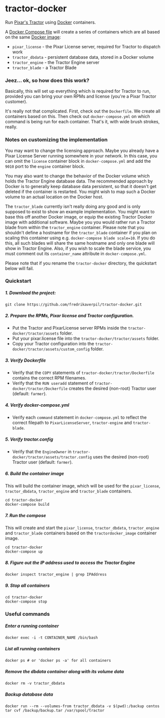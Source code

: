 # tractor-docker

Run [Pixar's Tractor](https://renderman.pixar.com/view/pixars-tractor) using [Docker](https://www.docker.com) containers.

A [Docker Compose file](https://docs.docker.com/compose/) will create a series of containers which are all based on the same [Docker image](https://docs.docker.com/engine/userguide/dockerimages/):
* `pixar_license` - the Pixar License server, required for Tractor to dispatch work
* `tractor_dbdata` - persistent database data, stored in a Docker volume
* `tractor_engine` - the Tractor Engine server
* `tractor_blade` - a Tractor Blade


### Jeez... ok, so how does this work?

Basically, this will set up everything which is required for Tractor to run, provided you can bring your own RPMs and license (you're a Pixar Tractor customer).

It's really not that complicated. First, check out the `Dockerfile`. We create all containers based on this. Then check out `docker-compose.yml` on which command is being run for each container. That's it, with wide brush strokes, really.


### Notes on customizing the implementation

You may want to change the licensing approach. Maybe you already have a Pixar License Server running somewhere in your network. In this case, you can omit the `license` container block in `docker-compose.yml` and add the `9010` port to the `engine` container block.

You may also want to change the behavior of the Docker volume which holds the Tractor Engine database data. The recommended approach by Docker is to generally keep database data persistent, so that it doesn't get deleted if the container is restarted. You might wish to map such a Docker volume to an actual location on the Docker host.

The `tractor_blade` currently isn't really doing any good and is only supposed to exist to show an example implementation. You might want to base this off another Docker image, or equip the existing Tractor Docker image with additional software. Maybe you you would rather run a Tractor blade from within the `tractor_engine` container. Please note that you shouldn't define a hostname for the `tractor_blade` container if you plan on scaling this container using e.g. `docker-compose blade scale=10`. If you do this, all such blades will share the same hostname and only one blade will show in Tractor Engine. Also, if you wish to scale the blade service, you must comment out its `container_name` attribute in `docker-compose.yml`.

Please note that if you rename the `tractor-docker` directory, the quickstart below will fail.



### Quickstart

#####  1. Download the project:

    git clone https://github.com/fredrikaverpil/tractor-docker.git


#####  2. Prepare the RPMs, Pixar license and Tractor configuration.

* Put the Tractor and PixarLicense server RPMs inside the `tractor-docker/tractor/assets` folder.
* Put your pixar.license file into the `tractor-docker/tractor/assets` folder.
* Copy your Tractor configuration into the `tractor-docker/tractor/assets/custom_config` folder.


#####  3. Verify Dockerfile

* Verify that the `COPY` statements of `tractor-docker/tractor/Dockerfile` contains the correct RPM filenames.
* Verify that the `RUN useradd` statement of `tractor-docker/tractor/Dockerfile` creates the desired (non-root) Tractor user (default: `farmer`).


#####  4. Verify docker-compose.yml

* Verify each `command` statement in `docker-compose.yml` to reflect the correct filepath to `PixarLicenseServer`, `tractor-engine` and `tractor-blade`.


##### 5. Verify tractor.config

* Verify that the `EngineOwner` in `tractor-docker/tractor/assets/tractor.config` uses the desired (non-root) Tractor user (default: `farmer`).


##### 6. Build the container image

This will build the container image, which will be used for the `pixar_license`, `tractor_dbdata`, `tractor_engine` and `tractor_blade` containers.
    
    cd tractor-docker
    docker-compose build

##### 7. Run the compose

This will create and start the `pixar_license`, `tractor_dbdata`, `tractor_engine` and `tractor_blade` containers based on the `tractordocker_image` container image.

    cd tractor-docker
    docker-compose up


##### 8. Figure out the IP address used to access the Tractor Engine

    docker inspect tractor_engine | grep IPAddress


##### 9. Stop all containers
	
	cd tractor-docker
    docker-compose stop


### Useful commands


##### Enter a running container

    docker exec -i -t CONTAINER_NAME /bin/bash

##### List all running containers

    docker ps # or 'docker ps -a' for all containers

##### Remove the dbdata container along with its volume data

    docker rm -v tractor_dbdata

##### Backup database data

    docker run --rm --volumes-from tractor_dbdata -v $(pwd):/backup centos tar cvf /backup/backup.tar /var/spool/tractor




